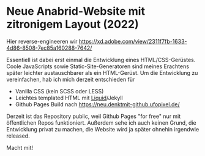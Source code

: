 # Neue Anabrid-Website mit zitronigem Layout (2022)

Hier reverse-engineeren wir https://xd.adobe.com/view/2311f7fb-1633-4d86-8508-7ec85a160288-7642/

Essentiell ist dabei erst einmal die Entwicklung eines HTML/CSS-Gerüstes. Coole JavaScripts sowie
Static-Site-Generatoren sind meines Erachtens später leichter austauschbarer als ein HTML-Gerüst.
Um die Entwicklung zu vereinfachen, hab ich mich derzeit entschieden für

* Vanilla CSS (kein SCSS oder LESS)
* Leichtes templated HTML mit [Liquid](https://shopify.github.io/liquid/)/Jekyll
* Github Pages Build nach https://neu.denktmit-github.ufopixel.de/

Derzeit ist das Repository public, weil Github Pages "for free" nur mit öffentlichen Repos
funktioniert. Außerdem sehe ich auch keinen Grund, die Entwicklung privat zu machen, die Website
wird ja später ohnehin irgendwie released.

Macht mit!


